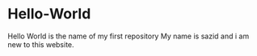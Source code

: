 # Hello-World
Hello World is the name of my first repository
My name is sazid and i am new to this website.
